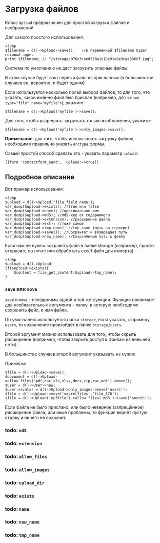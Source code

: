 Загрузка файлов
===============

Класс `Upload` предназначен для простой загрузки файлов и изображений.

Для самого простого использования:
	
	<?php
	$filename = d()->Upload->save();   //в переменной $filename будет готовый адрес
	print $filename; // "/storage/076e3caed758a1c18c91a0e9cae3368f.jpg";

Система по умолчанию не даст загрузить опасные файлы.
	
В этом случае будет взят первый файл из присланных (в большинстве случаев он, вероятно, и будет одним).

Если используется несколько полей выбора файлов, то для того, что указать, какой именно файл был прислан (например, для `<input type="file" name="myfile">`), укажите:

	$filename = d()->Upload('myfile')->save();

Для того, чтобы разрешить загружать только изображения, укажите:

	$filename = d()->Upload('myfile')->only_images->save();


**Примечание**: для того, чтобы использовать загрузку файлов, необходимо правильно указать `enctype` формы.

Самый простой способ сделать это - указать параметр `upload`:

	{{form 'contactform_send', 'upload'=>true}}
	
Подробное описание
------------------

Вот пример использования:

	<?php
	$upload = d()->Upload('file_field_name');		
	var_dump($upload->exists); //true или false
	var_dump($upload->name); //оригинальное имя
	var_dump($upload->md5); //md5-хеш от содержимого
	var_dump($upload->extension); //расширение файла
	var_dump($upload->ext); //тоже самое
	var_dump($upload->tmp_name); //tmp_name (путь на сервере)
	var_dump($upload->save()); //Сохраняет и возвращает путь
	var_dump($upload->new_name); //Сохранённый путь к файлу

Если нам не нужно сохранять файл в папке storage (например, просто отправить по почте или обработать excel-файл для импорта):

	<?php
	$upload = d()->Upload;
	if($upload->exists){
		$content = file_get_content($upload->tmp_name);
	}

### `save` или `move`

`save` и `move` - псевдонимы одной и той же функции. Функция принимает два необязательных аргумента - папку, в которую необходимо сохранить файл, и имя файла.

По умолчанию используется папка `storage`, если указать, к примеру, `users`, то сохранение произойдёт в папке `storage/users`.

Второй аргумент можно использовать для того, чтобы скрыть расширение (например, чтобы закрыть доступ к файлам из внешней сети).

В большинстве случаев второй аргумент указывать не нужно.

Примеры:

	$file = d()->Upload->save();
	$document = d()->Upload->allow_files('pdf,doc,xls,xlsx,docx,zip,rar,odt')->move();
	$user = d()->User->new;
	$user->avatar = d()->Upload->only_images->move('users');
	$file = d()->Upload->move('secretfiles','file_876');
	$file = d()->Upload('mp3file')->allow_files('mp3')->save('sounds');

Если файла не было прислано, или было неверное (запрещённое) расширение файла, или иные проблемы, то функция вернёт пустую строку и ничего не сохранит.


### todo: `md5`
### todo: `extension`
### todo: `allow_files`
### todo: `allow_images`
### todo: `upload_dir`
### todo: `exists`
### todo: `name`
### todo: `new_name`
### todo: `tmp_name`
